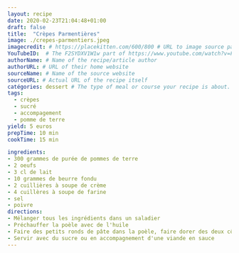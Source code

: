 ```yaml
---
layout: recipe
date: 2020-02-23T21:04:48+01:00
draft: false    
title:  "Crèpes Parmentières"
image: ./crepes-parmentiers.jpeg 
imagecredit: # https://placekitten.com/600/800 # URL to image source page, website, or creator
YouTubeID:  # The F2SYDXV1W1w part of https://www.youtube.com/watch?v=F2SYDXV1W1w
authorName: # Name of the recipe/article author
authorURL: # URL of their home website
sourceName: # Name of the source website
sourceURL: # Actual URL of the recipe itself
catégories: dessert # The type of meal or course your recipe is about. For example: "dinner", "entree", or "dessert".
tags:
  - crèpes 
  - sucré 	
  - accompagement
  - pomme de terre
yield: 5 euros
prepTime: 10 min
cookTime: 15 min

ingredients:
- 300 grammes de purée de pommes de terre
- 2 oeufs
- 3 cl de lait
- 10 grammes de beurre fondu
- 2 cuillières à soupe de crème
- 4 cuillères à soupe de farine  
- sel 
- poivre 
directions:
- Mélanger tous les ingrédients dans un saladier 
- Préchauffer la poèle avec de l'huile 
- Faire des petits ronds de pâte dans la poèle, faire dorer des deux côtés  
- Servir avec du sucre ou en accompagnement d'une viande en sauce 
---
```

